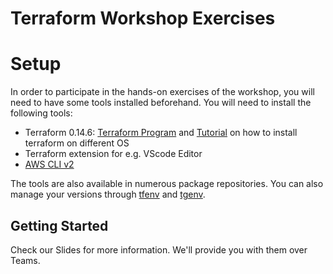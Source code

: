 # Terraform Workshop Exercises

# Setup
In order to participate in the hands-on exercises of the workshop, you will need to have some tools installed beforehand. You will need to install the following tools:

* Terraform 0.14.6: [Terraform Program](https://releases.hashicorp.com/terraform/0.14.6/) and [Tutorial](https://learn.hashicorp.com/tutorials/terraform/install-cli) on how to install terraform on different OS
* Terraform extension for e.g. VScode Editor
* [AWS CLI v2](https://docs.aws.amazon.com/cli/latest/userguide/install-cliv2-mac.html#cliv2-mac-install-cmd)

The tools are also available in numerous package repositories. You can also manage your versions through [tfenv](https://github.com/tfutils/tfenv) and [tgenv](https://github.com/cunymatthieu/tgenv).

## Getting Started

Check our Slides for more information. We'll provide you with them over Teams. 
